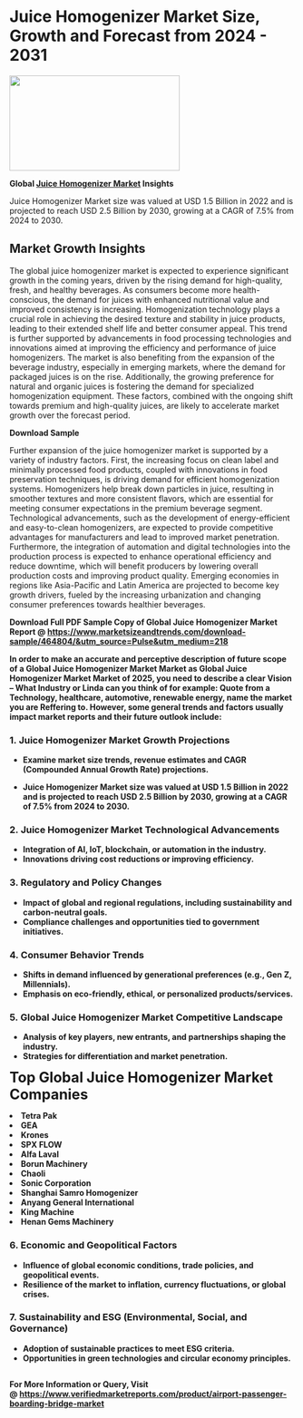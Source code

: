 <H1>Juice Homogenizer Market Size, Growth and Forecast from 2024 - 2031</H1><img class="aligncenter size-medium wp-image-584254" src="https://thirdeyenews.in/wp-content/uploads/2024/09/Global-Market-Research-300x168.jpeg" alt="" width="300" height="168" /><p><strong>Global&nbsp;<a href="https://www.marketsizeandtrends.com/download-sample/464804/&amp;utm_source=Pulse&amp;utm_medium=218">Juice Homogenizer Market</a> Insights</strong></p><p>Juice Homogenizer Market size was valued at USD 1.5 Billion in 2022 and is projected to reach USD 2.5 Billion by 2030, growing at a CAGR of 7.5% from 2024 to 2030.</p><p><h2>Market Growth Insights</h2> <p>The global juice homogenizer market is expected to experience significant growth in the coming years, driven by the rising demand for high-quality, fresh, and healthy beverages. As consumers become more health-conscious, the demand for juices with enhanced nutritional value and improved consistency is increasing. Homogenization technology plays a crucial role in achieving the desired texture and stability in juice products, leading to their extended shelf life and better consumer appeal. This trend is further supported by advancements in food processing technologies and innovations aimed at improving the efficiency and performance of juice homogenizers. The market is also benefiting from the expansion of the beverage industry, especially in emerging markets, where the demand for packaged juices is on the rise. Additionally, the growing preference for natural and organic juices is fostering the demand for specialized homogenization equipment. These factors, combined with the ongoing shift towards premium and high-quality juices, are likely to accelerate market growth over the forecast period.</p> <p><strong>Download Sample</strong></p> <p>Further expansion of the juice homogenizer market is supported by a variety of industry factors. First, the increasing focus on clean label and minimally processed food products, coupled with innovations in food preservation techniques, is driving demand for efficient homogenization systems. Homogenizers help break down particles in juice, resulting in smoother textures and more consistent flavors, which are essential for meeting consumer expectations in the premium beverage segment. Technological advancements, such as the development of energy-efficient and easy-to-clean homogenizers, are expected to provide competitive advantages for manufacturers and lead to improved market penetration. Furthermore, the integration of automation and digital technologies into the production process is expected to enhance operational efficiency and reduce downtime, which will benefit producers by lowering overall production costs and improving product quality. Emerging economies in regions like Asia-Pacific and Latin America are projected to become key growth drivers, fueled by the increasing urbanization and changing consumer preferences towards healthier beverages. <p><strong></p><p><span class=""><strong>Download Full PDF Sample Copy of Global Juice Homogenizer Market Report</strong> @ <a href="https://www.marketsizeandtrends.com/download-sample/464804/&amp;utm_source=Pulse&amp;utm_medium=218" target="_blank">https://www.marketsizeandtrends.com/download-sample/464804/&amp;utm_source=Pulse&amp;utm_medium=218</a></span></p><p>In order to make an accurate and perceptive description of future scope of a Global&nbsp;Juice Homogenizer Market Market as Global&nbsp;Juice Homogenizer Market Market of 2025, you need to describe a clear Vision &ndash; What Industry or Linda can you think of for example: Quote from a Technology, healthcare, automotive, renewable energy, name the market you are Reffering to. However, some general trends and factors usually impact market reports and their future outlook include:</p><h3>1.&nbsp;<strong>Juice Homogenizer Market Growth Projections</strong></h3><ul><li>Examine market size trends, revenue estimates and CAGR (Compounded Annual Growth Rate) projections.</li><li><p>Juice Homogenizer Market size was valued at USD 1.5 Billion in 2022 and is projected to reach USD 2.5 Billion by 2030, growing at a CAGR of 7.5% from 2024 to 2030.</p></li></ul><h3>2.&nbsp;<strong>Juice Homogenizer Market Technological Advancements</strong></h3><ul><li>Integration of AI, IoT, blockchain, or automation in the industry.</li><li>Innovations driving cost reductions or improving efficiency.</li></ul><h3>3.&nbsp;<strong>Regulatory and Policy Changes</strong></h3><ul><li>Impact of global and regional regulations, including sustainability and carbon-neutral goals.</li><li>Compliance challenges and opportunities tied to government initiatives.</li></ul><h3>4.&nbsp;<strong>Consumer Behavior Trends</strong></h3><ul><li>Shifts in demand influenced by generational preferences (e.g., Gen Z, Millennials).</li><li>Emphasis on eco-friendly, ethical, or personalized products/services.</li></ul><h3>5.&nbsp;<strong>Global Juice Homogenizer Market Competitive Landscape</strong></h3><ul><li>Analysis of key players, new entrants, and partnerships shaping the industry.</li><li>Strategies for differentiation and market penetration.</li></ul><p data-pm-slice="1 1 []"><span style="color: inherit; font-family: inherit; font-size: 25px;">Top Global Juice Homogenizer Market Companies</span></p><div class="" data-test-id=""><p><li>Tetra Pak</li><li> GEA</li><li> Krones</li><li> SPX FLOW</li><li> Alfa Laval</li><li> Borun Machinery</li><li> Chaoli</li><li> Sonic Corporation</li><li> Shanghai Samro Homogenizer</li><li> Anyang General International</li><li> King Machine</li><li> Henan Gems Machinery</li></p></div><h3>6.&nbsp;<strong>Economic and Geopolitical Factors</strong></h3><ul><li>Influence of global economic conditions, trade policies, and geopolitical events.</li><li>Resilience of the market to inflation, currency fluctuations, or global crises.</li></ul><h3>7.&nbsp;<strong>Sustainability and ESG (Environmental, Social, and Governance)</strong></h3><ul><li>Adoption of sustainable practices to meet ESG criteria.</li><li>Opportunities in green technologies and circular economy principles.</li></ul><h2><strong style="font-size: 14px;">For More Information or Query, Visit @&nbsp;</strong><a style="background-color: #ffffff; font-size: 14px;" href="https://www.marketsizeandtrends.com/report/juice-homogenizer-market/" target="_blank">https://www.verifiedmarketreports.com/product/airport-passenger-boarding-bridge-market</a></h2>
